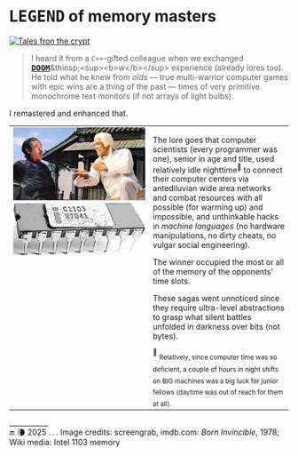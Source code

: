 # L<samp>EGEND</samp> of memory masters

[![Tales fron the crypt](https://img.shields.io/badge/Tales%20from-the%20crypt-violet?logo=readthedocs&logoColor=f0f)](#)

> I heard it from a <code>C++</code>-gifted colleague when we exchanged [<samp><b>DOOM</b></samp>](https://en.wikipedia.org/wiki/Doom_(1993_video_game))&thinsp;<sup><b>w</b></sup> experience (already lores too).\
> He told what he knew from <i>olds</i> &mdash; true multi-warrior computer games with epic wins are a thing of the past &mdash; times of very primitive monochrome text monitors (if not arrays of light bulbs).</p>

I remastered and enhanced that.

<table><tr valign="top"><td width="50%"><picture><img src="../../../../_rsc/_img/snap/1978.BornInvincible.jpg" alt="&nbsp;Kung Fu masters from Born Invincible, 1978" /></picture><br />
<picture><img alt="&nbsp;Early memory chips" src="../../../../_rsc/_img/af/Intel-C1103_ink.jpg" /></pictire>

</td><td>
  <p>The lore goes that computer scientists (every programmer was one), senior in age and title, used relatively idle nighttime<sup>🌛</sup> 
    to connect their computer centers via antediluvian wide area networks and combat resources with all possible (for warming up) and impossible, and unthinkable hacks in <i>machine languages</i> (no hardware manipulations, no dirty cheats, no vulgar social engineering).</p>
  <p>The winner occupied the most or all of the memory of the opponents' time slots.</p>
  <p>These sagas went unnoticed since they require ultra-level abstractions to grasp what silent battles unfolded in darkness over bits (not bytes).</p>
  <sup>🌛</sup> <sub>Relatively, since computer time was so deficient, a couple of hours in night shifts on BIG machines was a big luck for junior fellows (daytime was out of reach for them at all).</sub>
</td></tr></table>

\___________\
🔚 🌘 2025 .&thinsp;.&thinsp;. Image credits: screengrab, imdb.com: <i>Born Invincible</i>, 1978; Wiki media: Intel 1103 memory
